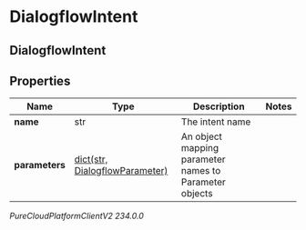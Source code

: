 # DialogflowIntent

## DialogflowIntent

## Properties

|Name | Type | Description | Notes|
|------------ | ------------- | ------------- | -------------|
| **name** | str | The intent name | |
| **parameters** | [dict(str, DialogflowParameter)](DialogflowParameter) | An object mapping parameter names to Parameter objects | |



_PureCloudPlatformClientV2 234.0.0_
